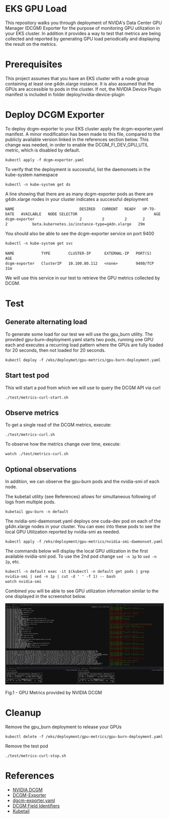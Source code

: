 # EKS GPU Load

This repository walks you through deployment of NVIDA's Data Center GPU Manager (DCGM) Exporter for the purpose of monitoring GPU utilization in your EKS cluster.
In addition it provides a way to test that metrics are being collected and reported by generating GPU load periodically and displaying the result on the metrics.

# Prerequisites

This project assumes that you have an EKS cluster with a node group containing at least one g4dn.xlarge instance.
It is also assumed that the GPUs are accessible to pods in the cluster.
If not, the NVIDIA Device Plugin manifest is included in folder deploy/nvidia-device-plugin

# Deploy DCGM Exporter

To deploy dcgm-exporter to your EKS cluster apply the dcgm-exporter.yaml manifest.
A minor modification has been made to this file, compared to the publicly available version linked in the references section below.
This change was needed, in order to enable the DCGM_FI_DEV_GPU_UTIL metric, which is disabled by default.

```
kubectl apply -f dcgm-exporter.yaml
```

To verify that the deployment is successful, list the daemonsets in the kube-system namespace

```
kubectl -n kube-system get ds
```

A line showing that there are as many dcgm-exporter pods as there are g4dn.xlarge nodes in your cluster indicates a successful deployment
```
NAME                             DESIRED   CURRENT   READY   UP-TO-DATE   AVAILABLE   NODE SELECTOR                                  AGE
dcgm-exporter                    2         2         2       2            2           beta.kubernetes.io/instance-type=g4dn.xlarge   29m
```

You should also be able to see the dcgm-exporter service on port 9400

```
kubectl -n kube-system get svc

NAME            TYPE        CLUSTER-IP      EXTERNAL-IP   PORT(S)         AGE
dcgm-exporter   ClusterIP   10.100.80.112   <none>        9400/TCP        31m
```

We will use this service in our test to retrieve the GPU metrics collected by DCGM.

# Test

## Generate alternating load
To generate some load for our test we will use the gpu_burn utility. The provided gpu-burn-deployment.yaml starts two pods,
running one GPU each and executes a recurring load pattern where the GPUs are fully loaded for 20 seconds, then not loaded for 20 seconds.

```
kubectl deploy -f /eks/deploymet/gpu-metrics/gpu-burn-deployment.yaml
```

## Start test pod

This will start a pod from which we will use to query the DCGM API via curl

```
./test/metrics-curl-start.sh
```

## Observe metrics

To get a single read of the DCGM metrics, execute:

```
./test/metrics-curl.sh
```

To observe how the metrics change over time, execute:

```
watch ./test/metrics-curl.sh
```

## Optional observations

In addition, we can observe the gpu-burn pods and the nvidia-smi of each node.

The kubetail utility (see References) allows for simultaneous following of logs from multiple pods.
```
kubetail gpu-burn -n default
```

The nvidia-smi-daemonset.yaml deploys one cuda-dev pod on each of the g4dn.xlarge nodes in your cluster.
You can exec into these pods to see the local GPU Utilization reported by nvidia-smi as needed.
```
kubectl apply -f /eks/deployment/gpu-metrics/nvidia-smi-daemonset.yaml
```
The commands below will display the local GPU utilization in the first available nvidia-smi pod.
To use the 2nd pod change `sed -n 1p` to `sed -n 2p`, etc.
```
kubectl -n default exec -it $(kubectl -n default get pods | grep nvidia-smi | sed -n 1p | cut -d ' ' -f 1) -- bash
watch nvidia-smi
```

Combined you will be able to see GPU utilization information similar to the one displayed in the screenshot below.

![GPUmetrics.png](GPUmetrics.png)

Fig.1 - GPU Metrics provided by NVIDIA DCGM

# Cleanup


Remove the gpu_burn deployment to release your GPUs

```
kubectl delete -f /eks/deployment/gpu-metrics/gpu-burn-deployment.yaml
```

Remove the test pod

```
./test/metrics-curl-stop.sh
```

# References

* [NVIDIA DCGM](https://developer.nvidia.com/dcgm)
* [DCGM-Exporter](https://github.com/NVIDIA/gpu-monitoring-tools)
* [dgcm-exporter.yaml](https://github.com/NVIDIA/gpu-monitoring-tools/blob/master/dcgm-exporter.yaml)
* [DCGM Field Identifiers](https://docs.nvidia.com/datacenter/dcgm/latest/dcgm-api/group__dcgmFieldIdentifiers.html#group__dcgmFieldIdentifiers)
* [Kubetail](https://github.com/johanhaleby/kubetail)

